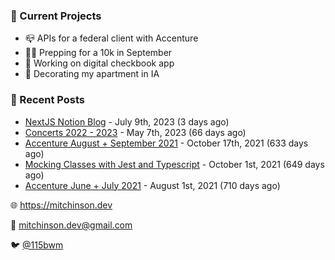 ### 📌 Current Projects
- 📪 APIs for a federal client with Accenture
- 🏃🏼 Prepping for a 10k in September
- 🤑 Working on digital checkbook app
- 🏡 Decorating my apartment in IA

### 📝 Recent Posts

- [NextJS Notion Blog](https://blog.mitchinson.dev/blog-2023) - July 9th, 2023 (3 days ago)
- [Concerts 2022 - 2023](https://blog.mitchinson.dev/concerts-2023) - May 7th, 2023 (66 days ago)
- [Accenture August + September 2021](https://blog.mitchinson.dev/pillar/aug-sep-21) - October 17th, 2021 (633 days ago)
- [Mocking Classes with Jest and Typescript](https://blog.mitchinson.dev/jest-typescript-mocks) - October 1st, 2021 (649 days ago)
- [Accenture June + July 2021](https://blog.mitchinson.dev/pillar/june-july-21) - August 1st, 2021 (710 days ago)

🌐 https://mitchinson.dev

💌 mitchinson.dev@gmail.com

🐦 [@115bwm](https://twitter.com/115bwm)